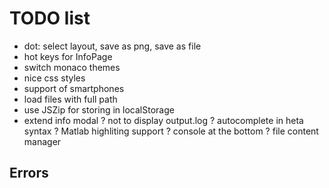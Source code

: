 # TODO list

- dot: select layout, save as png, save as file
- hot keys for InfoPage
- switch monaco themes
- nice css styles
- support of smartphones
- load files with full path
- use JSZip for storing in localStorage
- extend info modal
? not to display output.log
? autocomplete in heta syntax
? Matlab highliting support
? console at the bottom
? file content manager

## Errors


